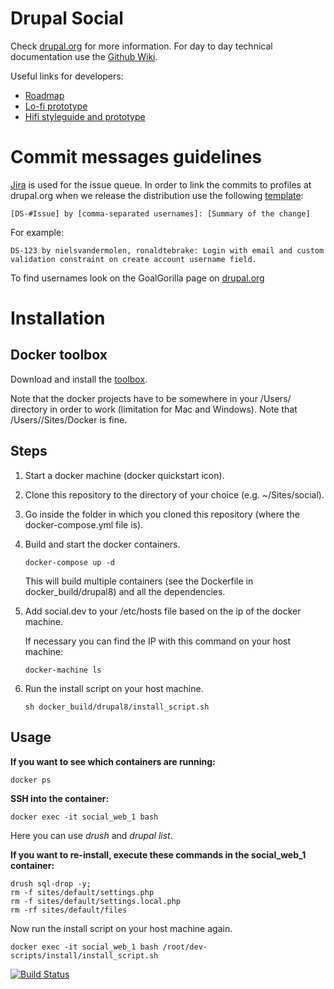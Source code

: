 # Drupal Social #
Check [drupal.org](https://www.drupal.org/project/social) for more information.
For day to day technical documentation use the [Github Wiki](https://github.com/goalgorilla/drupal_social/wiki).

Useful links for developers:
- [Roadmap](https://drupalsocial.storiesonboard.com/m/drupal-social-mvp)
- [Lo-fi prototype](http://prototype.goalgorilla.com/drupalsocial/current/)
- [Hifi styleguide and prototype](http://goalgorilla.github.io/drupal_social/)

# Commit messages guidelines #
[Jira](https://goalgorilla.cloudshards.net/secure/Dashboard.jspa) is used for the issue queue. In order to link the commits to profiles at drupal.org when we release the distribution use the following [template](https://www.drupal.org/node/52287):

```
[DS-#Issue] by [comma-separated usernames]: [Summary of the change]
```
For example:
```
DS-123 by nielsvandermolen, ronaldtebrake: Login with email and custom validation constraint on create account username field.
```

To find usernames look on the GoalGorilla page on [drupal.org](https://www.drupal.org/goalgorilla)

# Installation #

## Docker toolbox ##
Download and install the [toolbox](https://www.docker.com/docker-toolbox).

Note that the docker projects have to be somewhere in your /Users/ directory in order to work (limitation for Mac and Windows). Note that /Users/<name>/Sites/Docker is fine.


## Steps ##

1. Start a docker machine (docker quickstart icon).

2. Clone this repository to the directory of your choice (e.g. ~/Sites/social).

3. Go inside the folder in which you cloned this repository (where the docker-compose.yml file is).

4. Build and start the docker containers.
    ```
    docker-compose up -d
    ```

    This will build multiple containers (see the Dockerfile in docker_build/drupal8) and all the dependencies.

5. Add social.dev to your /etc/hosts file based on the ip of the docker machine.

    If necessary you can find the IP with this command on your host machine:
    ```
    docker-machine ls
    ```

6. Run the install script on your host machine.
    ```
    sh docker_build/drupal8/install_script.sh
    ```

## Usage ##

**If you want to see which containers are running:**
```
docker ps
```

**SSH into the container:**
```
docker exec -it social_web_1 bash
```
Here you can use _drush_ and _drupal list_.

**If you want to re-install, execute these commands in the social_web_1 container:**
```
drush sql-drop -y;
rm -f sites/default/settings.php
rm -f sites/default/settings.local.php
rm -rf sites/default/files
```

Now run the install script on your host machine again.
```
docker exec -it social_web_1 bash /root/dev-scripts/install/install_script.sh
```

[![Build Status](https://travis-ci.org/goalgorilla/drupal_social.svg?branch=master)](https://travis-ci.org/goalgorilla/drupal_social)
